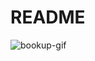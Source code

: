 # README

![bookup-gif](https://github.com/andremude/rails-bookup/assets/71613801/746e4a29-72c8-4c09-ad6a-bba25a7ed1ef)


